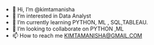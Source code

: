 - 👋 Hi, I’m @kimtamanisha
- 👀 I’m interested in  Data Analyst
- 🌱 I’m currently learning PYTHON, ML , SQL,TABLEAU. 
- 💞️ I’m looking to collaborate on  PYTHON ,ML
- 📫 How to reach me KIMTAMANISHA@GMAIL.COM

<!---
kimtamanisha/kimtamanisha is a ✨ special ✨ repository because its `README.md` (this file) appears on your GitHub profile.
You can click the Preview link to take a look at your changes.
--->
